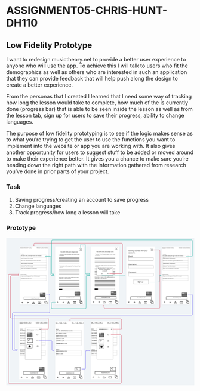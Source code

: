 # ASSIGNMENT05-CHRIS-HUNT-DH110

## Low Fidelity Prototype

I want to redesign musictheory.net to provide a better user experience to anyone who will use the app. To achieve this I will talk to users who fit the demographics as well as others who are interested in such an application that they can provide feedback that will help push along the design to create a better experience.

From the personas that I created I learned that I need some way of tracking how long the lesson would take to complete, how much of the is currently done (progress bar) that is able to be seen inside the lesson as well as from the lesson tab, sign up for users to save their progress, ability to change languages.

The purpose of low fidelity prototyping is to see if the logic makes sense as to what you’re trying to get the user to use the functions you want to implement into the website or app you are working with. It also gives another opportunity for users to suggest stuff to be added or moved around to make their experience better. It gives you a chance to make sure you’re heading down the right path with the information gathered from research you’ve done in prior parts of your project.

### Task

1. Saving progress/creating an account to save progress
2. Change languages
3. Track progress/how long a lesson will take

### Prototype

![Wireframe_Wirefelow](Wirefram_Wireflow.png)

